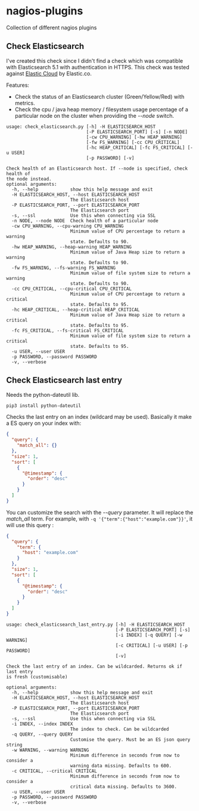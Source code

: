 # nagios-plugins
Collection of different nagios plugins

## Check Elasticsearch
I've created this check since I didn't find a check which was compatible with Elasticsearch 5.1 with authentication in HTTPS. This check was tested against [Elastic Cloud](https://cloud.elastic.co/) by Elastic.co.

Features:
- Check the status of an Elasticsearch cluster (Green/Yellow/Red) with metrics.
- Check the cpu / java heap memory / filesystem usage percentage of a particular node on the cluster when providing the *--node* switch.

```
usage: check_elasticsearch.py [-h] -H ELASTICSEARCH_HOST
                              [-P ELASTICSEARCH_PORT] [-s] [-n NODE]
                              [-cw CPU_WARNING] [-hw HEAP_WARNING]
                              [-fw FS_WARNING] [-cc CPU_CRITICAL]
                              [-hc HEAP_CRITICAL] [-fc FS_CRITICAL] [-u USER]
                              [-p PASSWORD] [-v]

Check health of an Elasticsearch host. If --node is specified, check health of
the node instead.
optional arguments:
  -h, --help            show this help message and exit
  -H ELASTICSEARCH_HOST, --host ELASTICSEARCH_HOST
                        The Elasticsearch host
  -P ELASTICSEARCH_PORT, --port ELASTICSEARCH_PORT
                        The Elasticsearch port
  -s, --ssl             Use this when connecting via SSL
  -n NODE, --node NODE  Check health of a particular node
  -cw CPU_WARNING, --cpu-warning CPU_WARNING
                        Minimum value of CPU percentage to return a warning
                        state. Defaults to 90.
  -hw HEAP_WARNING, --heap-warning HEAP_WARNING
                        Minimum value of Java Heap size to return a warning
                        state. Defaults to 90.
  -fw FS_WARNING, --fs-warning FS_WARNING
                        Minimum value of file system size to return a warning
                        state. Defaults to 90.
  -cc CPU_CRITICAL, --cpu-critical CPU_CRITICAL
                        Minimum value of CPU percentage to return a critical
                        state. Defaults to 95.
  -hc HEAP_CRITICAL, --heap-critical HEAP_CRITICAL
                        Minimum value of Java Heap size to return a critical
                        state. Defaults to 95.
  -fc FS_CRITICAL, --fs-critical FS_CRITICAL
                        Minimum value of file system size to return a critical
                        state. Defaults to 95.
  -u USER, --user USER
  -p PASSWORD, --password PASSWORD
  -v, --verbose
```

## Check Elasticsearch last entry

Needs the python-dateutil lib.

```bash
pip3 install python-dateutil
```

Checks the last entry on an index (wildcard may be used). Basically it make a ES query on your index with:

```json
{
  "query": {
    "match_all": {}
  },
  "size": 1,
  "sort": [
    {
      "@timestamp": {
        "order": "desc"
      }
    }
  ]
}
```

You can customize the search with the *--query* parameter. It will replace the *match_all* term. For example, with `-q '{"term":{"host":"example.com"}}'`, it will use this query :

```json
{
  "query": {
    "term": {
      "host": "example.com"
    }
  },
  "size": 1,
  "sort": [
    {
      "@timestamp": {
        "order": "desc"
      }
    }
  ]
}
```

```
usage: check_elasticsearch_last_entry.py [-h] -H ELASTICSEARCH_HOST
                                         [-P ELASTICSEARCH_PORT] [-s]
                                         [-i INDEX] [-q QUERY] [-w WARNING]
                                         [-c CRITICAL] [-u USER] [-p PASSWORD]
                                         [-v]

Check the last entry of an index. Can be wildcarded. Returns ok if last entry
is fresh (customisable)

optional arguments:
  -h, --help            show this help message and exit
  -H ELASTICSEARCH_HOST, --host ELASTICSEARCH_HOST
                        The Elasticsearch host
  -P ELASTICSEARCH_PORT, --port ELASTICSEARCH_PORT
                        The Elasticsearch port
  -s, --ssl             Use this when connecting via SSL
  -i INDEX, --index INDEX
                        The index to check. Can be wildcarded
  -q QUERY, --query QUERY
                        Customise the query. Must be an ES json query string
  -w WARNING, --warning WARNING
                        Minimum difference in seconds from now to consider a
                        warning data missing. Defaults to 600.
  -c CRITICAL, --critical CRITICAL
                        Minimum difference in seconds from now to consider a
                        critical data missing. Defaults to 3600.
  -u USER, --user USER
  -p PASSWORD, --password PASSWORD
  -v, --verbose
```